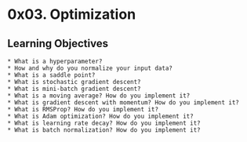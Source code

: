 # 0x03. Optimization

## Learning Objectives


    * What is a hyperparameter?
    * How and why do you normalize your input data?
    * What is a saddle point?
    * What is stochastic gradient descent?
    * What is mini-batch gradient descent?
    * What is a moving average? How do you implement it?
    * What is gradient descent with momentum? How do you implement it?
    * What is RMSProp? How do you implement it?
    * What is Adam optimization? How do you implement it?
    * What is learning rate decay? How do you implement it?
    * What is batch normalization? How do you implement it?
